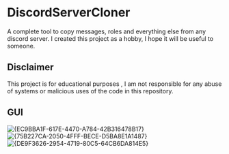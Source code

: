 # DiscordServerCloner
A complete tool to copy messages, roles and everything else from any discord server. I created this project as a hobby, I hope it will be useful to someone.

## Disclaimer
This project is for educational purposes , I am not responsible for any abuse of systems or malicious uses of the code in this repository. 

## GUI
![{EC9BBA1F-617E-4470-A784-42B316478B17}](https://github.com/user-attachments/assets/f69bc820-c85b-49c4-a52c-e97e3a9f265d)
![{75B227CA-2050-4FFF-BECE-D5BA8E1A1487}](https://github.com/user-attachments/assets/41e00e89-24ab-4ea5-aae5-36d166d4f450)
![{DE9F3626-2954-4719-80C5-64CB6DA814E5}](https://github.com/user-attachments/assets/ba883570-e996-466f-8511-02c1c88f5e9e)
